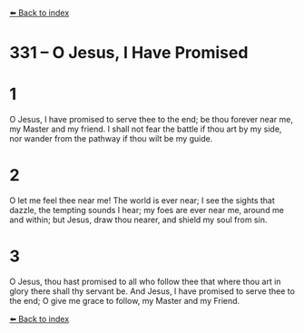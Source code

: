 [⬅️ Back to index](../README.md)

# 331 – O Jesus, I Have Promised


# 1
O Jesus, I have promised
to serve thee to the end;
be thou forever near me,
my Master and my friend.
I shall not fear the battle
if thou art by my side,
nor wander from the pathway
if thou wilt be my guide.

# 2
O let me feel thee near me!
The world is ever near;
I see the sights that dazzle,
the tempting sounds I hear;
my foes are ever near me,
around me and within;
but Jesus, draw thou nearer,
and shield my soul from sin.

# 3
O Jesus, thou hast promised
to all who follow thee
that where thou art in glory
there shall thy servant be.
And Jesus, I have promised
to serve thee to the end;
O give me grace to follow,
my Master and my Friend.

[⬅️ Back to index](../README.md)
